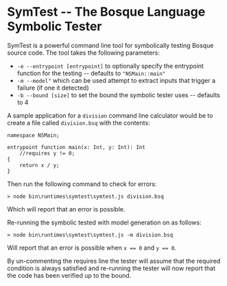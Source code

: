 # SymTest -- The Bosque Language Symbolic Tester

SymTest is a powerful command line tool for symbolically testing Bosque source code. The tool takes the following parameters:
* `-e --entrypoint [entrypoint]` to optionally specify the entrypoint function for the testing -- defaults to `"NSMain::main"`
* `-m --model"` which can be used attempt to extract inputs that trigger a failure (if one it detected)
* `-b --bound [size]` to set the bound the symbolic tester uses -- defaults to 4

A sample application for a `division` command line calculator would be to create a file called `division.bsq` with the contents:
```
namespace NSMain;

entrypoint function main(x: Int, y: Int): Int 
    //requires y != 0;
{
    return x / y;
}
```

Then run the following command to check for errors:
```
> node bin\runtimes\symtest\symtest.js division.bsq
```
Which will report that an error is possible.

Re-running the symbolic tested with model generation on as follows:
```
> node bin\runtimes\symtest\symtest.js -m division.bsq
```
Will report that an error is possible when `x == 0` and `y == 0`.

By un-commenting the requires line the tester will assume that the required condition is always satisfied and re-running the tester will now report that the code has been verified up to the bound.
